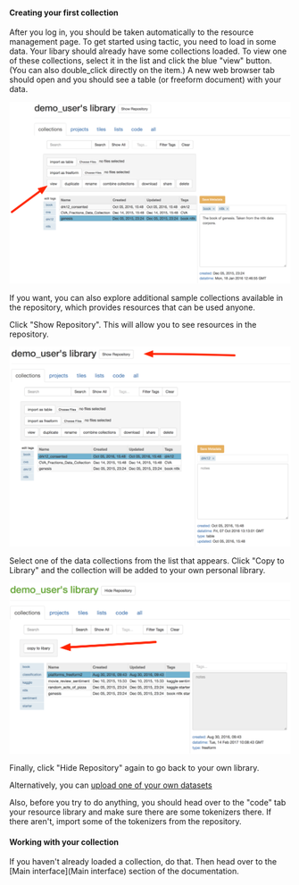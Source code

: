 #### Creating your first collection

After you log in, you should be taken automatically to the resource management page. To get started using tactic, 
you need to load in some data. Your libary should already have some collections loaded. To view one of these 
collections, select it in the list and click the blue "view" button. (You can also double_click directly on the item.) 
A new web browser tab should open and you should see a table (or freeform document) with your data.

![](images/load_coll.png)

If you want, you can also explore additional sample collections available in the repository, 
which provides resources that can be used anyone. 

Click "Show Repository". This will allow you to see resources in the repository.

![blank_user](images/demo_user_start.png)

Select one of the data collections from the list that appears. 
Click "Copy to Library" and the collection will be added to your own personal library.

![repo_start](images/repository_start.png)

Finally, click "Hide Repository" again to go back to your own library.

Alternatively, you can [upload one of your own datasets](Uploading-Data)

Also, before you try to do anything, you should head over to the "code" tab your resource library and make sure there
are some tokenizers there. If there aren't, import some of the tokenizers from the repository.

#### Working with your collection

If you haven't already loaded a collection, do that. Then head over to the [Main interface](Main interface) 
section of the documentation.